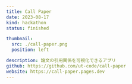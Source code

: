 ```yaml
---
title: Call Paper
date: 2023-08-17
kind: hackathon
status: finished

thumbnail:
  src: ./call-paper.png
  position: left

description: 論文の引用関係を可視化できるアプリ
github: https://github.com/ut-code/call-paper
website: https://call-paper.pages.dev
---
```

